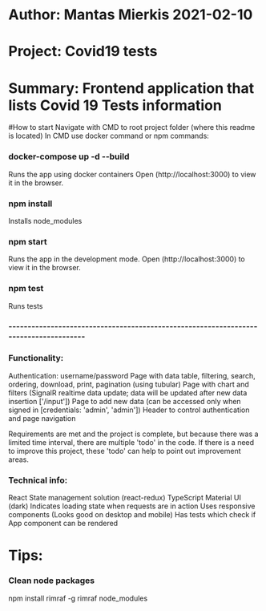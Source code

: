 # Author: Mantas Mierkis 2021-02-10
# Project: Covid19 tests
# Summary: Frontend application that lists Covid 19 Tests information

#How to start
Navigate with CMD to root project folder (where this readme is located)
In CMD use docker command or npm commands:

### docker-compose up -d --build
Runs the app using docker containers
Open (http://localhost:3000) to view it in the browser.

### npm install

Installs node_modules

### npm start

Runs the app in the development mode.
Open (http://localhost:3000) to view it in the browser.

### npm test

Runs tests


### -------------------------------------------------------------------------------------

### Functionality:
Authentication: username/password
Page with data table, filtering, search, ordering, download, print, pagination (using tubular)
Page with chart and filters (SignalR realtime data update; data will be updated after new data insertion ['/input'])
Page to add new data (can be accessed only when signed in [credentials: 'admin', 'admin'])
Header to control authentication and page navigation

Requirements are met and the project is complete, but because there was a limited time interval, there are multiple 'todo' in the code.
If there is a need to improve this project, these 'todo' can help to point out improvement areas.

### Technical info:
React
State management solution (react-redux)
TypeScript
Material UI (dark)
Indicates loading state when requests are in action
Uses responsive components (Looks good on desktop and mobile)
Has tests which check if App component can be rendered

# Tips:

### Clean node packages

npm install rimraf -g
rimraf node_modules